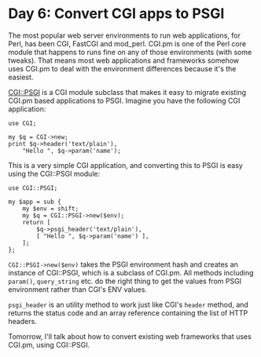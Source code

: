 # Day 6: Convert CGI apps to PSGI

The most popular web server environments to run web applications, for Perl, has been CGI, FastCGI and mod_perl. CGI.pm is one of the Perl core module that happens to runs fine on any of those environments (with some tweaks). That means most web applications and frameworks somehow uses CGI.pm to deal with the environment differences because it's the easiest.

[CGI::PSGI](http://search.cpan.org/perldoc?CGI::PSGI) is a CGI module subclass that makes it easy to migrate existing CGI.pm based applications to PSGI. Imagine you have the following CGI application:

    use CGI;
    
    my $q = CGI->new;
    print $q->header('text/plain'),
        "Hello ", $q->param('name');

This is a very simple CGI application, and converting this to PSGI is easy using the CGI::PSGI module:

    use CGI::PSGI;
    
    my $app = sub {
        my $env = shift;
        my $q = CGI::PSGI->new($env);
        return [ 
            $q->psgi_header('text/plain'),
            [ "Hello ", $q->param('name') ],
        ];
    };

`CGI::PSGI->new($env)` takes the PSGI environment hash and creates an instance of CGI::PSGI, which is a subclass of CGI.pm. All methods including `param()`, `query_string` etc. do the right thing to get the values from PSGI environment rather than CGI's ENV values.

`psgi_header` is an utility method to work just like CGI's `header` method, and returns the status code and an array reference containing the list of HTTP headers.

Tomorrow, I'll talk about how to convert existing web frameworks that uses CGI.pm, using CGI::PSGI.